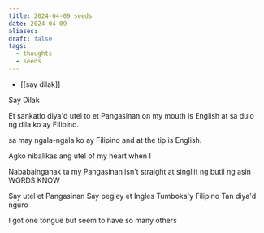 ```yaml
---
title: 2024-04-09 seeds
date: 2024-04-09
aliases: 
draft: false
tags:
  - thoughts
  - seeds
---
```

- [[say dilak]]

Say Dilak

Et sankatlo
diya'd utel to et Pangasinan
on my mouth is English
at sa dulo ng dila ko
ay Filipino.


sa may ngala-ngala ko ay
Filipino and at the tip
is English.

Agko nibalikas
ang 
utel of my heart when I

Nababainganak ta
my Pangasinan isn't straight
at singliit ng butil ng asin
WORDS KNOW


Say utel et Pangasinan
Say pegley et Ingles
Tumboka'y Filipino
Tan diya'd nguro

I got one tongue but seem to have so many others